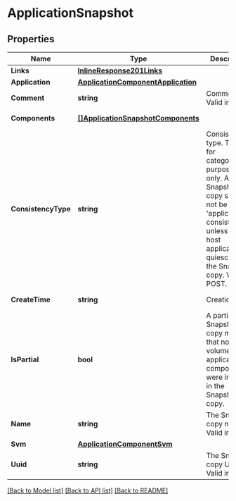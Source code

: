 # ApplicationSnapshot

## Properties

Name | Type | Description | Notes
------------ | ------------- | ------------- | -------------
**Links** | [**InlineResponse201Links**](inline_response_201__links.md) |  | [optional] 
**Application** | [**ApplicationComponentApplication**](application_component_application.md) |  | [optional] 
**Comment** | **string** | Comment. Valid in POST. | [optional] 
**Components** | [**[]ApplicationSnapshotComponents**](application_snapshot_components.md) |  | [optional] [readonly] 
**ConsistencyType** | **string** | Consistency type. This is for categorization purposes only. A Snapshot copy should not be set to &#39;application consistent&#39; unless the host application is quiesced for the Snapshot copy. Valid in POST. | [optional] 
**CreateTime** | **string** | Creation time | [optional] [readonly] 
**IsPartial** | **bool** | A partial Snapshot copy means that not all volumes in an application component were included in the Snapshot copy. | [optional] [readonly] 
**Name** | **string** | The Snapshot copy name. Valid in POST. | [optional] 
**Svm** | [**ApplicationComponentSvm**](application_component_svm.md) |  | [optional] 
**Uuid** | **string** | The Snapshot copy UUID. Valid in URL. | [optional] [readonly] 

[[Back to Model list]](../README.md#documentation-for-models) [[Back to API list]](../README.md#documentation-for-api-endpoints) [[Back to README]](../README.md)


